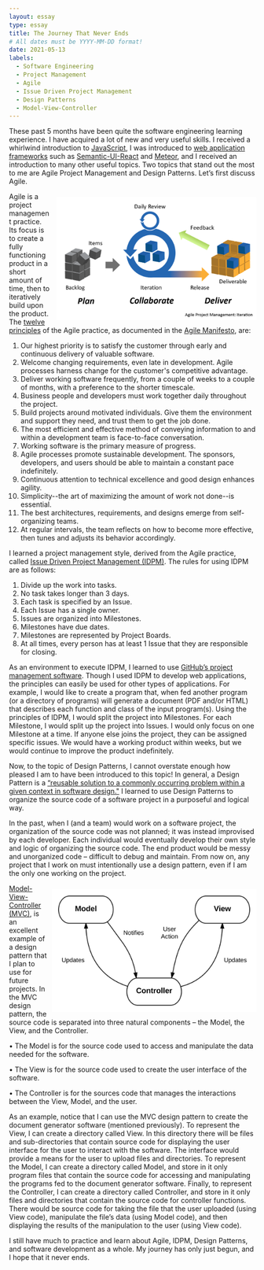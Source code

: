 ```yaml
---
layout: essay
type: essay
title: The Journey That Never Ends
# All dates must be YYYY-MM-DD format!
date: 2021-05-13
labels:
  - Software Engineering
  - Project Management
  - Agile
  - Issue Driven Project Management
  - Design Patterns
  - Model-View-Controller
---
```


These past 5 months have been quite the software engineering learning experience. I have acquired a lot of new and very
useful skills. I received a whirlwind introduction to [JavaScript](https://developer.mozilla.org/en-US/docs/Web/javascript),
I was introduced to [web application frameworks](https://en.wikipedia.org/wiki/Web_framework) such as [Semantic-UI-React](https://react.semantic-ui.com/)
and [Meteor](https://guide.meteor.com/), and I received an introduction to many other useful topics.  Two topics that
stand out the most to me are Agile Project Management and Design Patterns. Let’s first discuss Agile.

<img style="float: right; padding-left: 10px; padding-top: 10px; padding-bottom: 10px" src="../images/Agile.png" height="250" alt="Agile workflow chart">

Agile is a project management practice. Its focus is to create a fully functioning product in a short amount of time,
then to iteratively build upon the product. The [twelve principles](https://agilemanifesto.org/principles.html) of the
Agile practice, as documented in the [Agile Manifesto](https://agilemanifesto.org/), are:

1. Our highest priority is to satisfy the customer through early and continuous delivery of valuable software.
2. Welcome changing requirements, even late in development. Agile processes harness change for the customer's
   competitive advantage.
3. Deliver working software frequently, from a couple of weeks to a couple of months, with a preference to the shorter
   timescale.
4. Business people and developers must work together daily throughout the project.
5. Build projects around motivated individuals. Give them the environment and support they need, and trust them to get
   the job done.
6. The most efficient and effective method of conveying information to and within a development team is face-to-face
   conversation.
7. Working software is the primary measure of progress.
8. Agile processes promote sustainable development. The sponsors, developers, and users should be able to maintain a
   constant pace indefinitely.
9. Continuous attention to technical excellence and good design enhances agility.
10. Simplicity--the art of maximizing the amount of work not done--is essential.
11. The best architectures, requirements, and designs emerge from self-organizing teams.
12. At regular intervals, the team reflects on how to become more effective, then tunes and adjusts its behavior
    accordingly.
    
I learned a project management style, derived from the Agile practice, called [Issue Driven Project Management (IDPM)](https://www.youtube.com/watch?v=13OFmXw47P4&t=453s).
The rules for using IDPM are as follows:

1. Divide up the work into tasks.
2. No task takes longer than 3 days.
3. Each task is specified by an Issue.
4. Each Issue has a single owner.
5. Issues are organized into Milestones.
6. Milestones have due dates.
7. Milestones are represented by Project Boards.
8. At all times, every person has at least 1 Issue that they are responsible for closing.

As an environment to execute IDPM, I learned to use [GitHub’s project management software](https://github.com/features/project-management).
Though I used IDPM to develop web applications, the principles can easily be used for other types of applications. For
example, I would like to create a program that, when fed another program (or a directory of programs) will generate a
document (PDF and/or HTML) that describes each function and class of the input program(s). Using the principles of IDPM,
I would split the project into Milestones. For each Milestone, I would split up the project into Issues. I would only
focus on one Milestone at a time. If anyone else joins the project, they can be assigned specific issues. We would have
a working product within weeks, but we would continue to improve the product indefinitely.

Now, to the topic of Design Patterns, I cannot overstate enough how pleased I am to have been introduced to this topic!
In general, a Design Pattern is a [“reusable solution to a commonly occurring problem within a given context in software design."](https://en.wikipedia.org/wiki/Software_design_pattern) 
I learned to use Design Patterns to organize the source code of a software project in a purposeful and logical way.  

In the past, when I (and a team) would work on a software project, the organization of the source code was not planned;
it was instead improvised by each developer. Each individual would eventually develop their own style and logic of
organizing the source code. The end product would be messy and unorganized code – difficult to debug and maintain. From
now on, any project that I work on must intentionally use a design pattern, even if I am the only one working on the
project.

<img style="float: right; padding-left: 10px; padding-top: 10px; padding-bottom: 10px" src="../images/MVC.png" height="250" alt="mvc graph">

[Model-View-Controller (MVC)](https://en.wikipedia.org/wiki/Model%E2%80%93view%E2%80%93controller), is an excellent
example of a design pattern that I plan to use for future projects. In the MVC design pattern, the source code is
separated into three natural components – the Model, the View, and the Controller.

• The Model is for the source code used to access and manipulate the data needed for the software.<br>

• The View is for the source code used to create the user interface of the software.<br>

• The Controller is for the sources code that manages the interactions between the View, Model, and the user.<br>

As an example, notice that I can use the MVC design pattern to create the document generator software (mentioned
previously). To represent the View, I can create a directory called View. In this directory there will be files and
sub-directories that contain source code for displaying the user interface for the user to interact with the software.
The interface would provide a means for the user to upload files and directories. To represent the Model, I can create a
directory called Model, and store in it only program files that contain the source code for accessing and manipulating
the programs fed to the document generator software. Finally, to represent the Controller, I can create a directory
called Controller, and store in it only files and directories that contain the source code for controller functions.
There would be source code for taking the file that the user uploaded (using View code), manipulate the file’s data
(using Model code), and then displaying the results of the manipulation to the user (using View code).

I still have much to practice and learn about Agile, IDPM, Design Patterns, and software development as a whole.
My journey has only just begun, and I hope that it never ends.
<br>
<br>
<br>
<br>
<br>
<br>